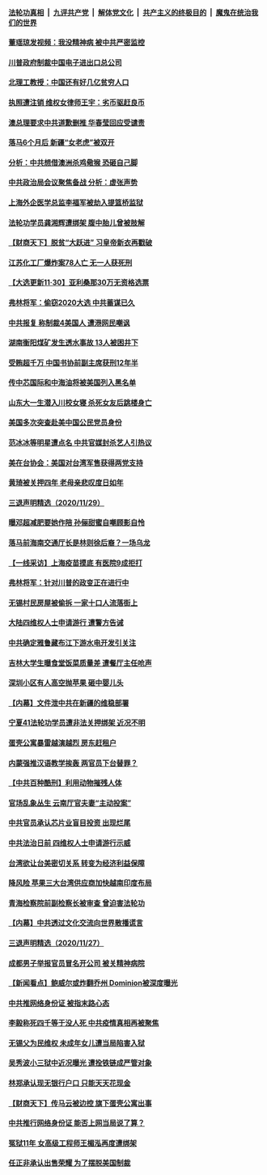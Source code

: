 ####  [法轮功真相](../../../../basic/blob/master/README.md?t=12010702) &nbsp;|&nbsp; [九评共产党](../../../../9ping.md/blob/master/README.md?t=12010702) &nbsp;|&nbsp; [解体党文化](../../../../jtdwh.md/blob/master/README.md?t=12010702)  &nbsp;|&nbsp; [共产主义的终极目的](../../../../gczydzjmd.md/blob/master/README.md?t=12010702) &nbsp;|&nbsp; [魔鬼在统治我们的世界](../../../../mgztzwmdsj.md/blob/master/README.md?t=12010702) 

#### [董瑶琼发视频：我没精神病 被中共严密监控](../pages/nsc413/n12586119.md?t=12010702) 

#### [川普政府制裁中国电子进出口总公司](../pages/nsc413/n12586126.md?t=12010702) 

#### [北理工教授：中国还有好几亿贫穷人口](../pages/nsc413/n12586098.md?t=12010702) 

#### [执照遭注销 维权女律师王宇：劣币驱赶良币](../pages/nsc413/n12586078.md?t=12010702) 

#### [澳总理要求中共道歉删推 华春莹回应受谴责](../pages/nsc413/n12585969.md?t=12010702) 

#### [落马6个月后 新疆“女老虎”被双开](../pages/nsc413/n12586014.md?t=12010702) 

#### [分析：中共想借澳洲杀鸡儆猴 恐砸自己脚](../pages/nsc413/n12585866.md?t=12010702) 

#### [中共政治局会议聚焦备战 分析：虚张声势](../pages/nsc413/n12585818.md?t=12010702) 

#### [上海外企医学总监李福军被劫入提篮桥监狱](../pages/nsc413/n12585288.md?t=12010702) 

#### [法轮功学员龚湘辉遭绑架 腹中胎儿曾被肢解](../pages/nsc413/n12583490.md?t=12010702) 

#### [【财商天下】脱贫“大跃进” 习皇帝新衣再戳破](../pages/nsc413/n12585741.md?t=12010702) 

#### [江苏化工厂爆炸案78人亡  无一人获死刑](../pages/nsc413/n12585310.md?t=12010702) 

#### [【大选更新11·30】亚利桑那30万无资格选票](../pages/nsc413/n12585111.md?t=12010702) 

#### [弗林将军：偷窃2020大选 中共蓄谋已久](../pages/nsc413/n12585624.md?t=12010702) 

#### [中共报复 称制裁4美国人 遭港网民嘲讽](../pages/nsc413/n12585051.md?t=12010702) 

#### [湖南衡阳煤矿发生透水事故 13人被困井下](../pages/nsc413/n12584132.md?t=12010702) 

#### [受贿超千万 中国书协前副主席获刑12年半](../pages/nsc413/n12584832.md?t=12010702) 

#### [传中芯国际和中海油将被美国列入黑名单](../pages/nsc413/n12585003.md?t=12010702) 

#### [山东大一生潜入川校女寝 杀死女友后跳楼身亡](../pages/nsc413/n12584583.md?t=12010702) 

#### [美国多次突查赴美中国公民党员身份](../pages/nsc413/n12584438.md?t=12010702) 

#### [范冰冰等明星遭点名 中共官媒封杀艺人引热议](../pages/nsc413/n12583941.md?t=12010702) 

#### [美在台协会：美国对台湾军售获得两党支持](../pages/nsc413/n12584309.md?t=12010702) 

#### [黄琦被关押四年 老母亲悲叹度日如年](../pages/nsc413/n12584304.md?t=12010702) 


#### [三退声明精选（2020/11/29）](../pages/nsc413/n12584236.md?t=12010702) 

#### [曝邓超减肥要她作陪 孙俪甜蜜自嘲顾影自怜](../pages/nsc413/n12583592.md?t=12010702) 

#### [落马前海南交通厅长是林则徐后裔？一场乌龙](../pages/nsc413/n12583626.md?t=12010702) 

#### [【一线采访】上海疫苗摸底 有医院9成拒打](../pages/nsc413/n12583504.md?t=12010702) 

#### [弗林将军：针对川普的政变正在进行中](../pages/nsc413/n12583562.md?t=12010702) 

#### [无锡村民房屋被偷拆 一家十口人流落街上](../pages/nsc413/n12583270.md?t=12010702) 

#### [大陆四维权人士申请游行 遭警方告诫](../pages/nsc413/n12582927.md?t=12010702) 


#### [中共确定雅鲁藏布江下游水电开发引关注](../pages/nsc413/n12582751.md?t=12010702) 

#### [吉林大学生曝食堂饭菜质量差 遭餐厅主任呛声](../pages/nsc413/n12582755.md?t=12010702) 

#### [深圳小区有人高空抛苹果 砸中婴儿头](../pages/nsc413/n12582718.md?t=12010702) 

#### [【内幕】文件泄中共在新疆的维稳部署](../pages/nsc413/n12575940.md?t=12010702) 

#### [宁夏41法轮功学员遭非法关押绑架 近况不明](../pages/nsc413/n12580474.md?t=12010702) 

#### [蛋壳公寓暴雷越演越烈 房东赶租户](../pages/nsc413/n12582010.md?t=12010702) 

#### [内蒙强推汉语教学挨轰 两官员下台替罪？](../pages/nsc413/n12582154.md?t=12010702) 

#### [【中共百种酷刑】利用动物摧残人体](../pages/nsc413/n12579664.md?t=12010702) 

#### [官场乱象丛生 云南厅官夫妻“主动投案”](../pages/nsc413/n12581433.md?t=12010702) 

#### [中共官员承认芯片业盲目投资 出现烂尾](../pages/nsc413/n12581375.md?t=12010702) 

#### [中共法治日前 四维权人士申请游行示威](../pages/nsc413/n12581288.md?t=12010702) 

#### [台湾欲让台美密切关系 转变为经济利益保障](../pages/nsc413/n12581203.md?t=12010702) 

#### [降风险 苹果三大台湾供应商加快越南印度布局](../pages/nsc413/n12580864.md?t=12010702) 

#### [青海检察院前副检察长被审查 曾迫害法轮功](../pages/nsc413/n12581013.md?t=12010702) 

#### [【内幕】中共透过文化交流向世界散播谎言](../pages/nsc413/n12579842.md?t=12010702) 

#### [三退声明精选（2020/11/27）](../pages/nsc413/n12580931.md?t=12010702) 


#### [成都男子举报官员冒名开公司 被关精神病院](../pages/nsc413/n12579760.md?t=12010702) 

#### [【新闻看点】鲍威尔或炸翻乔州 Dominion被深度曝光](../pages/nsc413/n12580533.md?t=12010702) 

#### [中共推网络身份证 被指末路心态](../pages/nsc413/n12580575.md?t=12010702) 

#### [李毅称死四千等于没人死 中共疫情真相再被聚焦](../pages/nsc413/n12580559.md?t=12010702) 

#### [无锡父为民维权 未成年女儿遭当局陷害入狱](../pages/nsc413/n12580388.md?t=12010702) 

#### [吴秀波小三狱中近况曝光 遭拴铁链成严管对象](../pages/nsc413/n12580299.md?t=12010702) 

#### [林郑承认现无银行户口 只能天天花现金](../pages/nsc413/n12580249.md?t=12010702) 

#### [【财商天下】传马云被边控 旗下蛋壳公寓出事](../pages/nsc413/n12580307.md?t=12010702) 

#### [中共推行网络身份证 能否上网当局说了算？](../pages/nsc413/n12580068.md?t=12010702) 

#### [冤狱11年 女高级工程师王楣泓再度遭绑架](../pages/nsc413/n12579258.md?t=12010702) 

#### [任正非承认出售荣耀 为了摆脱美国制裁](../pages/nsc413/n12579754.md?t=12010702) 

